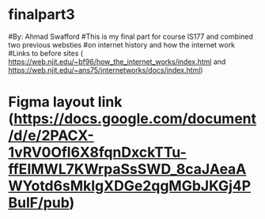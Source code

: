 # finalpart3
#By: Ahmad Swafford
#This is my final part for course IS177 and combined two previous websties
#on internet history and how the internet work
#Links to before sites ( https://web.njit.edu/~bf96/how_the_internet_works/index.html and https://web.njit.edu/~ans75/internetworks/docs/index.html)
# Figma layout link (https://docs.google.com/document/d/e/2PACX-1vRV0Ofl6X8fqnDxckTTu-ffEIMWL7KWrpaSsSWD_8caJAeaAWYotd6sMkIgXDGe2qgMGbJKGj4PBulF/pub)
